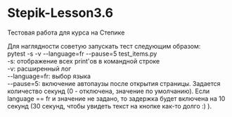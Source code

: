 # Stepik-Lesson3.6
Тестовая работа для курса на Степике    

Для наглядности советую запускать тест следующим образом:  
pytest -s -v --language=fr --pause=5 test_items.py  
-s: отображение всех print'ов в командной строке  
-v: расширенный лог  
--language=fr: выбор языка  
--pause=5: включение автопаузы после открытия страницы. Задается количество секунд (0 - отключена, значение по умолчанию). Если language == fr и значение не задано, то задержка будет включена на 10 секунд (30 секунд, чтобы увидеть текст на кнопке как-то долго :) ).
